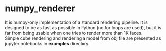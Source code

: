 # numpy_renderer
It is numpy-only implementation of a standard rendering pipeline. It is designed to be as fast as possible in Python (no for loops are used), but it is far from being usable when one tries to render more than 1K faces. <br > 
Simple cube rendering and rendering a model from obj file are presented as jupyter notebooks in **examples** directory.
